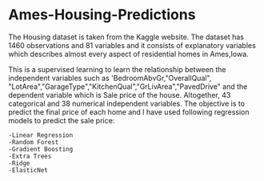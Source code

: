 # Ames-Housing-Predictions
The Housing dataset is taken from the Kaggle website.
The dataset has 1460 observations and 81 variables and it consists of explanatory variables which describes almost every aspect of residential homes in Ames,Iowa.

This is a supervised learning to learn the relationship between the independent variables such as 'BedroomAbvGr,"OverallQual",
"LotArea","GarageType","KitchenQual","GrLivArea","PavedDrive" and the dependent variable which is Sale price of the house.
Altogether, 43 categorical and 38 numerical independent variables.
The objective is to predict the final price of each home and I have used following regression models to predict the sale price:
  
    -Linear Regression
    -Random Forest
    -Gradient Boosting
    -Extra Trees
    -Ridge
    -ElasticNet
